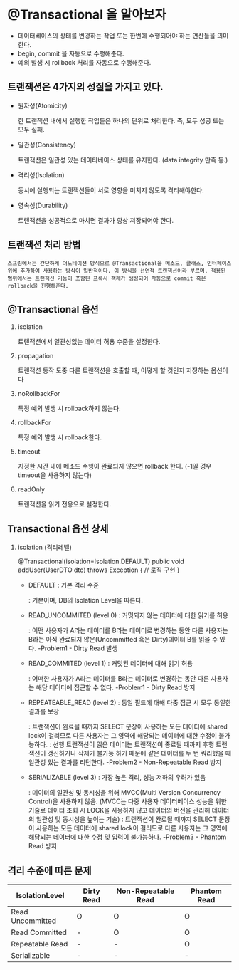 # @Transactional 을 알아보자

- 데이터베이스의 상태를 변경하는 작업 또는 한번에 수행되어야 하는 연산들을 의미한다.
- begin, commit 을 자동으로 수행해준다.
- 예외 발생 시 rollback 처리를 자동으로 수행해준다.

## 트랜잭션은 4가지의 성질을 가지고 있다.

- 원자성(Atomicity)

    한 트랜잭션 내에서 실행한 작업들은 하나의 단위로 처리한다. 즉, 모두 성공 또는 모두 실패.
- 일관성(Consistency)

    트랜잭션은 일관성 있는 데이타베이스 상태를 유지한다. (data integrity 만족 등.)
- 격리성(Isolation)

    동시에 실행되는 트랜잭션들이 서로 영향을 미치지 않도록 격리해야한다.
- 영속성(Durability)

    트랜잭션을 성공적으로 마치면 결과가 항상 저장되어야 한다.

## 트랜잭션 처리 방법

    스프링에서는 간단하게 어노테이션 방식으로 @Transactional을 메소드, 클래스, 인터페이스 위에 추가하여 사용하는 방식이 일반적이다. 이 방식을 선언적 트랜잭션이라 부르며, 적용된 범위에서는 트랜잭션 기능이 포함된 프록시 객체가 생성되어 자동으로 commit 혹은 rollback을 진행해준다.


## @Transactional 옵션

1. isolation

    트랜잭션에서 일관성없는 데이터 허용 수준을 설정한다.

2. propagation

    트랜잭션 동작 도중 다른 트랜잭션을 호출할 때, 어떻게 할 것인지 지정하는 옵션이다

3. noRollbackFor

    특정 예외 발생 시 rollback하지 않는다.

4. rollbackFor

    특정 예외 발생 시 rollback한다.

5. timeout

    지정한 시간 내에 메소드 수행이 완료되지 않으면 rollback 한다. (-1일 경우 timeout을 사용하지 않는다)

6. readOnly

    트랜잭션을 읽기 전용으로 설정한다.


## Transactional 옵션 상세

1. isolation (격리레벨)

    @Transactional(isolation=Isolation.DEFAULT)
    public void addUser(UserDTO dto) throws Exception {
        // 로직 구현
    }

    - DEFAULT : 기본 격리 수준

        : 기본이며, DB의 lsolation Level을 따른다.

    - READ_UNCOMMITED (level 0) : 커밋되지 않는 데이터에 대한 읽기를 허용

        : 어떤 사용자가 A라는 데이터를 B라는 데이터로 변경하는 동안 다른 사용자는 B라는 아직 완료되지 않은(Uncommitted 혹은 Dirty)데이터 B를 읽을 수 있다.
        -Problem1 - Dirty Read 발생

    - READ_COMMITED (level 1) : 커밋된 데이터에 대해 읽기 허용

        : 어떠한 사용자가 A라는 데이터를 B라는 데이터로 변경하는 동안 다른 사용자는 해당 데이터에 접근할 수 없다.
        -Problem1 - Dirty Read 방지

    - REPEATEABLE_READ (level 2) : 동일 필드에 대해 다중 접근 시 모두 동일한 결과를 보장

        : 트랜잭션이 완료될 때까지 SELECT 문장이 사용하는 모든 데이터에 shared lock이 걸리므로 다른 사용자는 그 영역에 해당되는 데이터에 대한 수정이 불가능하다.
        : 선행 트랜잭션이 읽은 데이터는 트랜잭션이 종료될 때까지 후행 트랜잭션이 갱신하거나 삭제가 불가능 하기 때문에 같은 데이터를 두 번 쿼리했을 때 일관성 있는 결과를 리턴한다.
        -Problem2 - Non-Repeatable Read 방지
    
    - SERIALIZABLE (level 3) : 가장 높은 격리, 성능 저하의 우려가 있음

        : 데이터의 일관성 및 동시성을 위해 MVCC(Multi Version Concurrency Control)을 사용하지 않음.
        (MVCC는 다중 사용자 데이터베이스 성능을 위한 기술로 데이터 조회 시 LOCK을 사용하지 않고 데이터의 버전을 관리해 데이터의 일관성 및 동시성을 높이는 기술)
        : 트랜잭션이 완료될 때까지 SELECT 문장이 사용하는 모든 데이터에 shared lock이 걸리므로 다른 사용자는 그 영역에 해당되는 데이터에 대한 수정 및 입력이 불가능하다.
        -Problem3 - Phantom Read 방지

## 격리 수준에 따른 문제
|IsolationLevel|Dirty Read|Non-Repeatable Read|Phantom Read|
|---|---|---|---|
|Read Uncommitted|O|O|O|
|Read Committed|-|O|O|
|Repeatable Read|-|-|O|
|Serializable|-|-|-|


